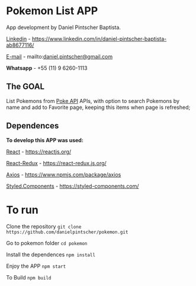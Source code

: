 # Pokemon List APP

App development by Daniel Pintscher Baptista.

[Linkedin](https://www.linkedin.com/in/daniel-pintscher-baptista-ab8677116/) - https://www.linkedin.com/in/daniel-pintscher-baptista-ab8677116/

[E-mail](mailto:daniel.pintscher@gmail.com) - mailto:daniel.pintscher@gmail.com

**Whatsapp** - +55 (11) 9 6260-1113

## The GOAL

List Pokemons from [Poke API](https://pokeapi.co/) APIs, with option to search Pokemons by name and add to Favorite page, keeping this items when page is refreshed;

## Dependences

**To develop this APP was used:**

[React](https://reactjs.org/) - https://reactjs.org/

[React-Redux](https://react-redux.js.org/) - https://react-redux.js.org/

[Axios](https://www.npmjs.com/package/axios) - https://www.npmjs.com/package/axios

[Styled.Components](https://styled-components.com/) - https://styled-components.com/

# To run

Clone the repository
`git clone https://github.com/danielpintscher/pokemon.git`

Go to pokemon folder
`cd pokemon`

Install the dependences
`npm install`

Enjoy the APP
`npm start`

To Build
`npm build`